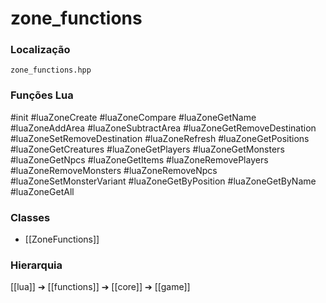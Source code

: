 # zone_functions

### Localização
`zone_functions.hpp`

### Funções Lua
#init
#luaZoneCreate
#luaZoneCompare
#luaZoneGetName
#luaZoneAddArea
#luaZoneSubtractArea
#luaZoneGetRemoveDestination
#luaZoneSetRemoveDestination
#luaZoneRefresh
#luaZoneGetPositions
#luaZoneGetCreatures
#luaZoneGetPlayers
#luaZoneGetMonsters
#luaZoneGetNpcs
#luaZoneGetItems
#luaZoneRemovePlayers
#luaZoneRemoveMonsters
#luaZoneRemoveNpcs
#luaZoneSetMonsterVariant
#luaZoneGetByPosition
#luaZoneGetByName
#luaZoneGetAll

### Classes
- [[ZoneFunctions]]

### Hierarquia
[[lua]] ➔ [[functions]] ➔ [[core]] ➔ [[game]]
